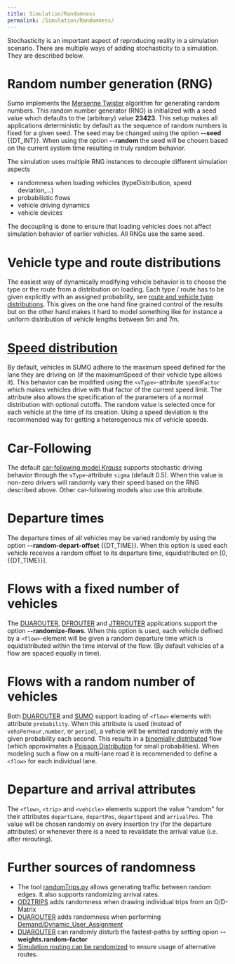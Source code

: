 ```yaml
---
title: Simulation/Randomness
permalink: /Simulation/Randomness/
---
```


Stochasticity is an important aspect of reproducing reality in a
simulation scenario. There are multiple ways of adding stochasticity to
a simulation. They are described below.

# Random number generation (RNG)

Sumo implements the [Mersenne
Twister](http://en.wikipedia.org/wiki/Mersenne_twister) algorithm for
generating random numbers. This random number generator (RNG) is
initialized with a seed value which defaults to the (arbitrary) value
**23423**. This setup makes all applications deterministic by default as
the sequence of random numbers is fixed for a given seed. The seed may
be changed using the option **--seed** {{DT_INT}}. When using the option **--random** the seed will be
chosen based on the current system time resulting in truly random
behavior.

The simulation uses multiple RNG instances to decouple different
simulation aspects

- randomness when loading vehicles (typeDistribution, speed
  deviation,...)
- probabilistic flows
- vehicle driving dynamics
- vehicle devices

The decoupling is done to ensure that loading vehicles does not affect
simulation behavior of earlier vehicles. All RNGs use the same seed.

# Vehicle type and route distributions

The easiest way of dynamically modifying vehicle behavior is to choose
the type or the route from a distribution on loading. Each type / route
has to be given explicitly with an assigned probability, see [route and
vehicle type
distributions](../Definition_of_Vehicles,_Vehicle_Types,_and_Routes.md#route_and_vehicle_type_distributions).
This gives on the one hand fine grained control of the results but on
the other hand makes it hard to model something like for instance a
uniform distribution of vehicle lengths between 5m and 7m.

# [Speed distribution](../Definition_of_Vehicles,_Vehicle_Types,_and_Routes.md#speed_distributions)

By default, vehicles in SUMO adhere to the maximum speed defined for the
lane they are driving on (if the maximumSpeed of their vehicle type
allows it). This behavior can be modified using the `<vType>`-attribute `speedFactor` which
makes vehicles drive with that factor of the current speed limit. The
attribute also allows the specification of the parameters of a normal
distribution with optional cutoffs. The random value is selected once
for each vehicle at the time of its creation. Using a speed deviation is
the recommended way for getting a heterogenous mix of vehicle speeds.

# Car-Following

The default [car-following model
*Krauss*](../Definition_of_Vehicles,_Vehicle_Types,_and_Routes.md#car-following_models)
supports stochastic driving behavior through the `vType`-attribute `sigma` (default
0.5). When this value is non-zero drivers will randomly vary their speed
based on the RNG described above. Other car-following models also use
this attribute.

# Departure times

The departure times of all vehicles may be varied randomly by using the
option **--random-depart-offset** {{DT_TIME}}. When this option is used each vehicle receives a random offset
to its departure time, equidistributed on \[0, {{DT_TIME}}\].

# Flows with a fixed number of vehicles

The [DUAROUTER](../DUAROUTER.md), [DFROUTER](../DFROUTER.md)
and [JTRROUTER](../JTRROUTER.md) applications support the option **--randomize-flows**.
When this option is used, each vehicle defined by a `<flow>`-element will be
given a random departure time which is equidistributed within the time
interval of the flow. (By default vehicles of a flow are spaced equally
in time).

# Flows with a random number of vehicles

Both [DUAROUTER](../DUAROUTER.md) and [SUMO](../SUMO.md)
support loading of `<flow>` elements with attribute `probability`. When this attribute is
used (instead of `vehsPerHour,number`, or `period`), a vehicle will be emitted randomly with the
given probability each second. This results in a [binomially
distributed](https://en.wikipedia.org/wiki/Binomial_distribution) flow
(which approximates a [Poisson
Distribution](https://en.wikipedia.org/wiki/Poisson_distribution) for
small probabilities). When modeling such a flow on a multi-lane road it
is recommended to define a `<flow>` for each individual lane.

# Departure and arrival attributes

The `<flow>`, `<trip>` and `<vehicle>` elements support the value "random" for their attributes `departLane`, `departPos`,
`departSpeed` and `arrivalPos`. The value will be chosen randomly on every insertion try (for the
departure attributes) or whenever there is a need to revalidate the
arrival value (i.e. after rerouting).

# Further sources of randomness

- The tool [randomTrips.py](../Tools/Trip.md#randomtripspy)
  allows generating traffic between random edges. It also supports
  randomizing arrival rates.
- [OD2TRIPS](../OD2TRIPS.md) adds randomness when drawing
  individual trips from an O/D-Matrix
- [DUAROUTER](../DUAROUTER.md) adds randomness when performing
  [Demand/Dynamic_User_Assignment](../Demand/Dynamic_User_Assignment.md)
- [DUAROUTER](../DUAROUTER.md) can randomly disturb the fastest-paths by setting opion **--weights.random-factor**
- [Simulation routing can be
  randomized](../Demand/Automatic_Routing.md#randomness) to
  ensure usage of alternative routes.
